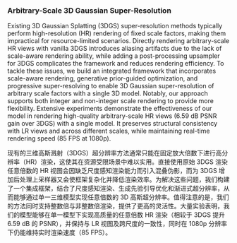### Arbitrary-Scale 3D Gaussian Super-Resolution

Existing 3D Gaussian Splatting (3DGS) super-resolution methods typically perform high-resolution (HR) rendering of fixed scale factors, making them impractical for resource-limited scenarios. Directly rendering arbitrary-scale HR views with vanilla 3DGS introduces aliasing artifacts due to the lack of scale-aware rendering ability, while adding a post-processing upsampler for 3DGS complicates the framework and reduces rendering efficiency. To tackle these issues, we build an integrated framework that incorporates scale-aware rendering, generative prior-guided optimization, and progressive super-resolving to enable 3D Gaussian super-resolution of arbitrary scale factors with a single 3D model. Notably, our approach supports both integer and non-integer scale rendering to provide more flexibility. Extensive experiments demonstrate the effectiveness of our model in rendering high-quality arbitrary-scale HR views (6.59 dB PSNR gain over 3DGS) with a single model. It preserves structural consistency with LR views and across different scales, while maintaining real-time rendering speed (85 FPS at 1080p).

现有的三维高斯溅射（3DGS）超分辨率方法通常只能在固定放大倍数下进行高分辨率（HR）渲染，这使其在资源受限场景中难以实用。直接使用原始 3DGS 渲染任意倍数的 HR 视图会因缺乏尺度感知渲染能力而引入混叠伪影，而为 3DGS 增加后处理上采样器又会使框架复杂化并降低渲染效率。为解决这些问题，我们构建了一个集成框架，结合了尺度感知渲染、生成先验引导优化和渐进式超分辨率，从而能够通过单一三维模型实现任意倍数的 3D 高斯超分辨率。值得注意的是，我们的方法同时支持整数倍与非整数倍渲染，提供了更高的灵活性。大量实验表明，我们的模型能够在单一模型下实现高质量的任意倍数 HR 渲染（相较于 3DGS 提升 6.59 dB 的 PSNR），并保持与 LR 视图及跨尺度的一致性，同时在 1080p 分辨率下仍能维持实时渲染速度（85 FPS）。
